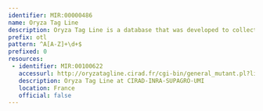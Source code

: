 ```yaml
---
identifier: MIR:00000486
name: Oryza Tag Line
description: Oryza Tag Line is a database that was developed to collect information generated from the characterization of rice (Oryza sativa L cv. Nipponbare) insertion lines resulting in potential gene disruptions. It collates morpho-physiological alterations observed during field evaluation, with each insertion line documented through a generic passport data including production records, seed stocks and FST information.
prefix: otl
pattern: ^A[A-Z]+\d+$
prefixed: 0
resources:
 - identifier: MIR:00100622
   accessurl: http://oryzatagline.cirad.fr/cgi-bin/general_mutant.pl?line=
   description: Oryza Tag Line at CIRAD-INRA-SUPAGRO-UMI
   location: France
   official: false
---
```

